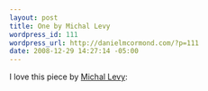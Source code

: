 ```yaml
--- 
layout: post
title: One by Michal Levy
wordpress_id: 111
wordpress_url: http://danielmcormond.com/?p=111
date: 2008-12-29 14:27:14 -05:00
---
```

I love this piece by <a href="http://michalevy.com/">Michal Levy</a>:

<object width="600" height="338" data="http://www.youtube.com/v/qypqwcrO3YE&amp;hl=en&amp;fs=1&amp;rel=0" type="application/x-shockwave-flash"><param name="allowFullScreen" value="true" /><param name="allowscriptaccess" value="always" /><param name="src" value="http://www.youtube.com/v/qypqwcrO3YE&amp;hl=en&amp;fs=1&amp;rel=0" /><param name="allowfullscreen" value="true" /></object>
